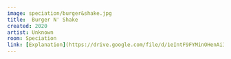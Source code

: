 ```yaml
---
image: speciation/burger&shake.jpg
title:  Burger N' Shake
created: 2020
artist: Unknown
room: Speciation
link: [Explanation](https://drive.google.com/file/d/1eIntF9FYMinOHenAiIDLVL6Ez9WYaQ4x/view?usp=sharing)
---
```



